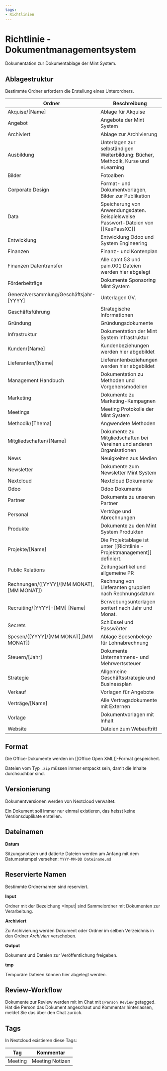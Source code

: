 ```yaml
---
tags:
- Richtlinien
---
```

# Richtlinie - Dokumentmanagementsystem

Dokumentation zur Dokumentablage der Mint System.

## Ablagestruktur

Bestimmte Ordner erfordern die Erstellung eines Unterordners.

| Ordner                                    | Beschreibung                                                                        |
| ----------------------------------------- | ----------------------------------------------------------------------------------- |
| Akquise/[Name]                            | Ablage für Akquise                                                                  |
| Angebot                                   | Angebote der Mint System                                                            |
| Archiviert                                | Ablage zur Archivierung                                                             |
| Ausbildung                                | Unterlagen zur selbständigen Weiterbildung: Bücher, Methodik, Kurse und eLearning   |
| Bilder                                    | Fotoalben                                                                           |
| Corporate Design                          | Format- und Dokumentvorlagen, Bilder zur Publikation                                |
| Data                                      | Speicherung von Anwendungsdaten.  Beispielsweise Passwort-Dateien von [[KeePassXC]] |
| Entwicklung                               | Entwicklung Odoo und System Engineering                                             |
| Finanzen                                  | Finanz- und Kontenplan                                                              |
| Finanzen Datentransfer                    | Alle camt.53 und pain.001 Dateien werden hier abgelegt                              |
| Förderbeiträge                            | Dokumente Sponsoring Mint System                                                    |
| Generalversammlung/Geschäftsjahr-[YYYY]   | Unterlagen GV.                                                                      |
| Geschäftsführung                          | Strategische Informationen                                                          |
| Gründung                                  | Gründungsdokumente                                                                  |
| Infrastruktur                             | Dokumentation der Mint System Infrastruktur                                         |
| Kunden/[Name]                             | Kundenbeziehungen werden hier abgebildet                                            |
| Lieferanten/[Name]                        | Lieferantenbeziehungen werden hier abgebildet                                       |
| Management Handbuch                       | Dokumentation zu Methoden und Vorgehensmodellen                                     |
| Marketing                                 | Dokumente zu Marketing-Kampagnen                                                    |
| Meetings                                  | Meeting Protokolle der Mint System                                                  |
| Methodik/[Thema]                          | Angwendete Methoden                                                                 |
| Mitgliedschaften/[Name]                   | Dokumente zu Mitgliedschaften bei Vereinen und anderen Organisationen               |
| News                                      | Neuigkeiten aus Medien                                                              |
| Newsletter                                | Dokumente zum Newsletter Mint System                                                |
| Nextcloud                                 | Nextcloud Dokumente                                                                 |
| Odoo                                      | Odoo Dokumente                                                                      |
| Partner                                   | Dokumente zu unseren Partner                                                        |
| Personal                                  | Verträge und Abrechnungen                                                           |
| Produkte                                  | Dokumente zu den Mint System Produkten                                              |
| Projekte/[Name]                           | Die Projektablage ist unter [[Richtlinie - Projektmanagement]] definiert.           |
| Public Relations                          | Zeitungsartikel und allgemeine PR                                                   |
| Rechnungen/([YYYY]/[MM MONAT],[MM MONAT]) | Rechnung von Lieferanten gruppiert nach Rechnungsdatum                              |
| Recruiting/[YYYY]-[MM] [Name]             | Berwebungsunterlagen soritert nach Jahr und Monat.                                  |
| Secrets                                   | Schlüssel und Passwörter                                                            |
| Spesen/([YYYY]/[MM MONAT],[MM MONAT])     | Ablage Spesenbelege für Lohnabrechnung                                              |
| Steuern/[Jahr]                            | Dokumente Unternehmens- und Mehrwertssteuer                                         |
| Strategie                                 | Allgemeine Geschäftsstrategie und Businessplan                                      |
| Verkauf                                   | Vorlagen für Angebote                                                               |
| Verträge/[Name]                           | Alle Vertragsdokumente mit Externen                                                 |
| Vorlage                                   | Dokumentvorlagen mit Inhalt                                                         |
| Website                                   | Dateien zum Webauftritt                                                             |

## Format

Die Office-Dokumente werden im [[Office Open XML]]-Format gespeichert.

Dateien vom Typ `.zip` müssen immer entpackt sein, damit die Inhalte durchsuchbar sind.

## Versionierung

Dokumentversionen werden von Nextcloud verwaltet.

Ein Dokument soll immer nur einmal existieren, das heisst keine Versionsduplikate erstellen.

## Dateinamen

**Datum**

Sitzungsnotizen und datierte Dateien werden am Anfang mit dem Datumsstempel versehen: `YYYY-MM-DD Dateiname.md`

## Reservierte Namen

Bestimmte Ordnernamen sind reserviert.

**Input**

Ordner mit der Bezeichung *Input| sind Sammelordner mit Dokumenten zur Verarbeitung.

**Archiviert**

Zu Archivierung werden Dokument oder Ordner im selben Verzeichnis in den Ordner *Archiviert* verschoben.

**Output**

Dokument und Dateien zur Veröffentlichung freigeben.

**tmp**

Temporäre Dateien können hier abgelegt werden.

## Review-Workflow

Dokumente zur Review werden mit im Chat mit `@Person Review` getagged. Hat die Person das Dokument angeschaut und Kommentar hinterlassen, meldet Sie das über den Chat zurück.

## Tags

In Nextcloud existieren diese Tags:

| Tag     | Kommentar       |
| ------- | --------------- |
| Meeting | Meeting Notizen |
